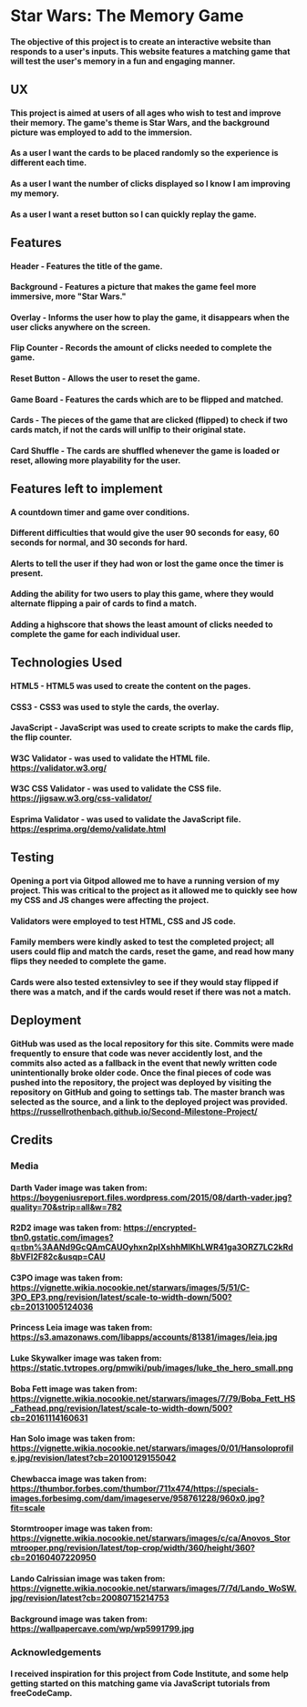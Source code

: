 # Star Wars: The Memory Game
#### The objective of this project is to create an interactive website than responds to a user's inputs.  This website features a matching game that will test the user's memory in a fun and engaging manner.  
## UX
#### This project is aimed at users of all ages who wish to test and improve their memory.  The game's theme is Star Wars, and the background picture was employed to add to the immersion. 
#### As a user I want the cards to be placed randomly so the experience is different each time.
#### As a user I want the number of clicks displayed so I know I am improving my memory.
#### As a user I want a reset button so I can quickly replay the game.
## Features
#### Header - Features the title of the game.
#### Background - Features a picture that makes the game feel more immersive, more "Star Wars."
#### Overlay - Informs the user how to play the game, it disappears when the user clicks anywhere on the screen.
#### Flip Counter - Records the amount of clicks needed to complete the game. 
#### Reset Button - Allows the user to reset the game.
#### Game Board - Features the cards which are to be flipped and matched.
#### Cards - The pieces of the game that are clicked (flipped) to check if two cards match, if not the cards will unlfip to their original state.
#### Card Shuffle - The cards are shuffled whenever the game is loaded or reset, allowing more playability for the user.
## Features left to implement
#### A countdown timer and game over conditions.
#### Different difficulties that would give the user 90 seconds for easy, 60 seconds for normal, and 30 seconds for hard.
#### Alerts to tell the user if they had won or lost the game once the timer is present.
#### Adding the ability for two users to play this game, where they would alternate flipping a pair of cards to find a match.
#### Adding a highscore that shows the least amount of clicks needed to complete the game for each individual user.
## Technologies Used
#### HTML5 - HTML5 was used to create the content on the pages.
#### CSS3 - CSS3 was used to style the cards, the overlay.
#### JavaScript - JavaScript was used to create scripts to make the cards flip, the flip counter.
#### W3C Validator - was used to validate the HTML file. https://validator.w3.org/
#### W3C CSS Validator - was used to validate the CSS file. https://jigsaw.w3.org/css-validator/
#### Esprima Validator - was used to validate the JavaScript file. https://esprima.org/demo/validate.html
## Testing
#### Opening a port via Gitpod allowed me to have a running version of my project.  This was critical to the project as it allowed me to quickly see how my CSS and JS changes were affecting the project.
#### Validators were employed to test HTML, CSS and JS code.
#### Family members were kindly asked to test the completed project; all users could flip and match the cards, reset the game, and read how many flips they needed to complete the game. 
#### Cards were also tested extensivley to see if they would stay flipped if there was a match, and if the cards would reset if there was not a match.
## Deployment
#### GitHub was used as the local repository for this site.  Commits were made frequently to ensure that code was never accidently lost, and the commits also acted as a fallback in the event that newly written code unintentionally broke older code.  Once the final pieces of code was pushed into the repository, the project was deployed by visiting the repository on GitHub and going to settings tab.  The master branch was selected as the source, and a link to the deployed project was provided. https://russellrothenbach.github.io/Second-Milestone-Project/
## Credits
### Media
#### Darth Vader image was taken from: https://boygeniusreport.files.wordpress.com/2015/08/darth-vader.jpg?quality=70&strip=all&w=782
#### R2D2 image was taken from: https://encrypted-tbn0.gstatic.com/images?q=tbn%3AANd9GcQAmCAUOyhxn2pIXshhMlKhLWR41ga3ORZ7LC2kRd8bVFI2F82c&usqp=CAU
#### C3PO image was taken from: https://vignette.wikia.nocookie.net/starwars/images/5/51/C-3PO_EP3.png/revision/latest/scale-to-width-down/500?cb=20131005124036
#### Princess Leia image was taken from: https://s3.amazonaws.com/libapps/accounts/81381/images/leia.jpg
#### Luke Skywalker image was taken from: https://static.tvtropes.org/pmwiki/pub/images/luke_the_hero_small.png
#### Boba Fett image was taken from: https://vignette.wikia.nocookie.net/starwars/images/7/79/Boba_Fett_HS_Fathead.png/revision/latest/scale-to-width-down/500?cb=20161114160631 
#### Han Solo image was taken from: https://vignette.wikia.nocookie.net/starwars/images/0/01/Hansoloprofile.jpg/revision/latest?cb=20100129155042
#### Chewbacca image was taken from: https://thumbor.forbes.com/thumbor/711x474/https://specials-images.forbesimg.com/dam/imageserve/958761228/960x0.jpg?fit=scale
#### Stormtrooper image was taken from: https://vignette.wikia.nocookie.net/starwars/images/c/ca/Anovos_Stormtrooper.png/revision/latest/top-crop/width/360/height/360?cb=20160407220950
#### Lando Calrissian image was taken from: https://vignette.wikia.nocookie.net/starwars/images/7/7d/Lando_WoSW.jpg/revision/latest?cb=20080715214753
#### Background image was taken from: https://wallpapercave.com/wp/wp5991799.jpg
### Acknowledgements
#### I received inspiration for this project from Code Institute, and some help getting started on this matching game via JavaScript tutorials from freeCodeCamp.